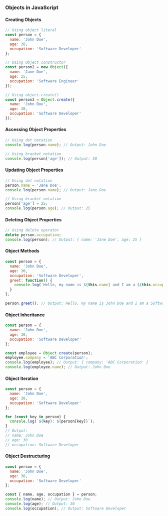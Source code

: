 ### Objects in JavaScript

#### Creating Objects

```javascript
// Using object literal
const person = {
  name: 'John Doe',
  age: 30,
  occupation: 'Software Developer'
};

// Using Object constructor
const person2 = new Object({
  name: 'Jane Doe',
  age: 25,
  occupation: 'Software Engineer'
});

// Using object.create()
const person3 = Object.create({
  name: 'John Doe',
  age: 30,
  occupation: 'Software Developer'
});
```

#### Accessing Object Properties

```javascript
// Using dot notation
console.log(person.name); // Output: John Doe

// Using bracket notation
console.log(person['age']); // Output: 30
```

#### Updating Object Properties

```javascript
// Using dot notation
person.name = 'Jane Doe';
console.log(person.name); // Output: Jane Doe

// Using bracket notation
person['age'] = 25;
console.log(person.age); // Output: 25
```

#### Deleting Object Properties

```javascript
// Using delete operator
delete person.occupation;
console.log(person); // Output: { name: 'Jane Doe', age: 25 }
```

#### Object Methods

```javascript
const person = {
  name: 'John Doe',
  age: 30,
  occupation: 'Software Developer',
  greet: function() {
    console.log(`Hello, my name is ${this.name} and I am a ${this.occupation}.`);
  }
};

person.greet(); // Output: Hello, my name is John Doe and I am a Software Developer.
```

#### Object Inheritance

```javascript
const person = {
  name: 'John Doe',
  age: 30,
  occupation: 'Software Developer'
};

const employee = Object.create(person);
employee.company = 'ABC Corporation';
console.log(employee); // Output: { company: 'ABC Corporation' }
console.log(employee.name); // Output: John Doe
```

#### Object Iteration

```javascript
const person = {
  name: 'John Doe',
  age: 30,
  occupation: 'Software Developer'
};

for (const key in person) {
  console.log(`${key}: ${person[key]}`);
}
// Output:
// name: John Doe
// age: 30
// occupation: Software Developer
```

#### Object Destructuring

```javascript
const person = {
  name: 'John Doe',
  age: 30,
  occupation: 'Software Developer'
};

const { name, age, occupation } = person;
console.log(name); // Output: John Doe
console.log(age); // Output: 30
console.log(occupation); // Output: Software Developer
```